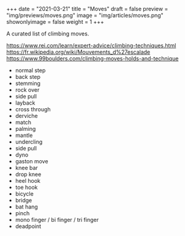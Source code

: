 +++
date = "2021-03-21"
title = "Moves"
draft = false
preview = "img/previews/moves.png"
image = "img/articles/moves.png"
showonlyimage = false
weight = 1
+++

A curated list of climbing moves.
<!--more-->

https://www.rei.com/learn/expert-advice/climbing-techniques.html  
https://fr.wikipedia.org/wiki/Mouvements_d%27escalade  
https://www.99boulders.com/climbing-moves-holds-and-technique  

* normal step
* back step
* stemming
* rock over
* side pull
* layback
* cross through
* derviche
* match
* palming
* mantle
* undercling
* side pull
* dyno
* gaston move
* knee bar
* drop knee
* heel hook
* toe hook
* bicycle
* bridge
* bat hang
* pinch
* mono finger / bi finger / tri finger
* deadpoint


